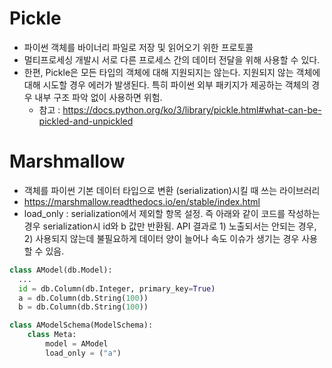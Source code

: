 # Pickle 
- 파이썬 객체를 바이너리 파일로 저장 및 읽어오기 위한 프로토콜
- 멀티프로세싱 개발시 서로 다른 프로세스 간의 데이터 전달을 위해 사용할 수 있다. 
- 한편, Pickle은 모든 타입의 객체에 대해 지원되지는 않는다. 지원되지 않는 객체에 대해 시도할 경우 에러가 발생된다. 특히 파이썬 외부 패키지가 제공하는 객체의 경우 내부 구조 파악 없이 사용하면 위험.
  - 참고 : https://docs.python.org/ko/3/library/pickle.html#what-can-be-pickled-and-unpickled


# Marshmallow
- 객체를 파이썬 기본 데이터 타입으로 변환 (serialization)시킬 때 쓰는 라이브러리 
- https://marshmallow.readthedocs.io/en/stable/index.html
- load_only : serialization에서 제외할 항목 설정. 즉 아래와 같이 코드를 작성하는 경우 serialization시 id와 b 값만 반환됨. API 결과로 1) 노출되서는 안되는 경우, 2) 사용되지 않는데 불필요하게 데이터 양이 늘어나 속도 이슈가 생기는 경우 사용할 수 있음. 
```python
class AModel(db.Model):
  ...
  id = db.Column(db.Integer, primary_key=True)
  a = db.Column(db.String(100))
  b = db.Column(db.String(100))

class AModelSchema(ModelSchema):
    class Meta:
        model = AModel
        load_only = ("a")
```